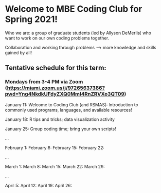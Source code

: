 # Welcome to MBE Coding Club for Spring 2021!

Who we are: a group of graduate students (led by Allyson DeMerlis) who want to work on our own coding problems together. 

Collaboration and working through problems --> more knowledge and skills gained by all!

## Tentative schedule for this term:

### Mondays from 3-4 PM via Zoom (<https://miami.zoom.us/j/97265637386?pwd=Yng4NkdkUFdyZXQ0MmI4RnZRVXo3QT09>) 

January 11: Welcome to Coding Club (and RSMAS): Introduction to commonly used programs, languages, and available resources!

January 18: R tips and tricks; data visualization activity

January 25: Group coding time; bring your own scripts!

... 

February 1:
February 8:
February 15:
February 22:

...

March 1:
March 8:
March 15:
March 22:
March 29:

...

April 5:
April 12:
April 19:
April 26:
